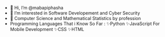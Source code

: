 - 👋 Hi, I’m @mabapiphasha
- 👀 I’m interested in Software Developement and Cyber Security
- 🌱  Computer Science and Mathematical Statistics by profession
- Programming Languages That i Know So Far : ✨Python ✨JavaScript For Mobile Development ✨CSS ✨HTML
